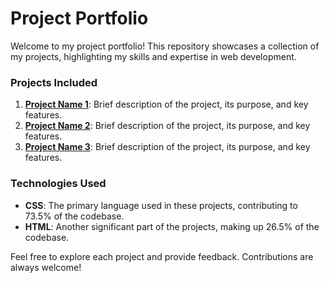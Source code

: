# Project Portfolio

Welcome to my project portfolio! This repository showcases a collection of my projects, highlighting my skills and expertise in web development.

### Projects Included

1. **[Project Name 1](#)**: Brief description of the project, its purpose, and key features.
2. **[Project Name 2](#)**: Brief description of the project, its purpose, and key features.
3. **[Project Name 3](#)**: Brief description of the project, its purpose, and key features.

### Technologies Used

- **CSS**: The primary language used in these projects, contributing to 73.5% of the codebase.
- **HTML**: Another significant part of the projects, making up 26.5% of the codebase.

Feel free to explore each project and provide feedback. Contributions are always welcome!
